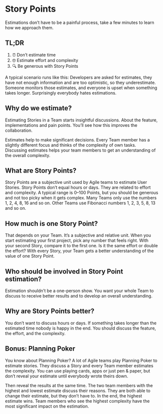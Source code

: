 # Story Points

Estimations don’t have to be a painful process, take a few minutes to learn how we approach them.

## TL;DR
1. ⏰ Don’t estimate time
2. 🤓 Estimate effort and complexity
3. 🔍 Be generous with Story Points

A typical scenario runs like this: Developers are asked for estimates, they have not enough information and are too optimistic, so they underestimate. Someone monitors those estimates, and everyone is upset when something takes longer. Surprisingly everybody hates estimations.

## Why do we estimate?

Estimating Stories in a Team starts insightful discussions. About the feature, implementations and pain points. You’ll see how this improves the collaboration.

Estimates help to make significant decisions. Every Team member has a slightly different focus and thinks of the complexity of own tasks. Discussing estimates helps your team members to get an understanding of the overall complexity.

## What are Story Points?

Story Points are a subjective unit used by Agile teams to estimate User Stories. Story Points don’t equal hours or days. They are related to effort and complexity. A typical range is 0–100 Points, but you should be generous and not too picky when it gets complex. Many Teams only use the numbers 1, 2, 4, 8, 16 and so on. Other Teams use Fibonacci numbers 1, 2, 3, 5, 8, 13 and so on.

## How much is one Story Point?

That depends on your Team. It’s a subjective and relative unit. When you start estimating your first project, pick any number that feels right. With your second Story, compare it to the first one. Is it the same effort or double the effort? With every Story, your Team gets a better understanding of the value of one Story Point.

## Who should be involved in Story Point estimation?

Estimation shouldn’t be a one-person show. You want your whole Team to discuss to receive better results and to develop an overall understanding.

## Why are Story Points better?

You don’t want to discuss hours or days. If something takes longer than the estimated time nobody is happy in the end. You should discuss the feature, the effort, and the complexity.

## Bonus: Planning Poker

You know about Planning Poker? A lot of Agile teams play Planning Poker to estimate stories. They discuss a Story and every Team member estimates the complexity. You can use playing cards, apps or just pen & paper, but don’t reveal your estimate until everybody wrote theirs down.

Then reveal the results at the same time. The two team members with the highest and lowest estimate discuss their reasons. They are both able to change their estimate, but they don’t have to. In the end, the highest estimate wins. Team members who see the highest complexity have the most significant impact on the estimation.